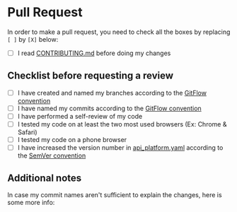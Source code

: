 # Pull Request

In order to make a pull request, you need to check all the boxes by replacing `[ ]` by `[X]` below:

- [ ] I read [CONTRIBUTING.md](/CONTRIBUTING.md) before doing my changes

## Checklist before requesting a review

- [ ] I have created and named my branches according to the [GitFlow convention](/CONTRIBUTING.md#git)
- [ ] I have named my commits according to the [GitFlow convention](/CONTRIBUTING.md#git)
- [ ] I have performed a self-review of my code
- [ ] I tested my code on at least the two most used browsers (Ex: Chrome & Safari)
- [ ] I tested my code on a phone browser
- [ ] I have increased the version number in [api_platform.yaml](/symfony/config/packages/api_platform.yaml) according to the [SemVer convention](/CONTRIBUTING.md#versioning)

## Additional notes

In case my commit names aren't sufficient to explain the changes, here is some more info:
